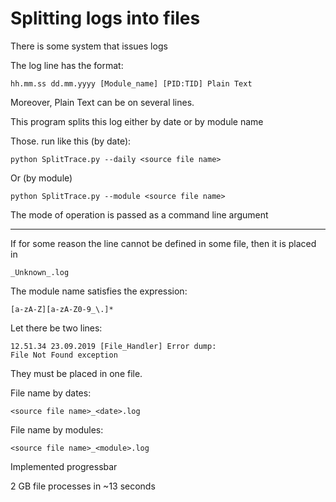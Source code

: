 # Splitting logs into files

There is some system that issues logs

The log line has the format:

    hh.mm.ss dd.mm.yyyy [Module_name] [PID:TID] Plain Text

Moreover, Plain Text can be on several lines.

This program splits this log either by date or by module name

Those. run like this (by date):

    python SplitTrace.py --daily <source file name>
    
Or (by module)

    python SplitTrace.py --module <source file name>

The mode of operation is passed as a command line argument
***

If for some reason the line cannot be defined in some file, then it is placed in 

    _Unknown_.log

The module name satisfies the expression:

    [a-zA-Z][a-zA-Z0-9_\.]*

Let there be two lines:

    12.51.34 23.09.2019 [File_Handler] Error dump:
    File Not Found exception
    
They must be placed in one file.

File name by dates:

    <source file name>_<date>.log

File name by modules:

    <source file name>_<module>.log

Implemented progressbar

2 GB file processes in ~13 seconds
